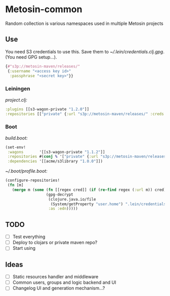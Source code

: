 # Metosin-common

Random collection is various namespaces used in multiple Metosin projects

## Use

You need S3 credentials to use this. Save them to *~/.lein/credentials.clj.gpg*.
(You need GPG setup...).

```clj
{#"s3p://metosin-maven/releases/"
 {:username "<access key id>"
  :passphrase "<secret key>"}}
```

### Leiningen

*project.clj:*
```clj
:plugins [[s3-wagon-private "1.2.0"]]
:repositories [["private" {:url "s3p://metosin-maven/releases/" :creds :gpg}]]
```
### Boot

*build.boot:*
```clj
(set-env!
 :wagons       '[[s3-wagon-private "1.1.2"]]
 :repositories #(conj % '["private" {:url "s3p://metosin-maven/releases/"}])
 :dependencies '[[acme/s3library "1.0.0"]])
```

*~/.boot/profile.boot:*
```clj
(configure-repositories!
 (fn [m]
   (merge m (some (fn [[regex cred]] (if (re-find regex (:url m)) cred))
                  (gpg-decrypt
                   (clojure.java.io/file
                    (System/getProperty "user.home") ".lein/credentials.clj.gpg")
                   :as :edn)))))
```

## TODO

- [ ] Test everything
- [ ] Deploy to clojars or private maven repo?
- [ ] Start using

## Ideas

- [ ] Static resources handler and middleware
- [ ] Common users, groups and logic backend and UI
- [ ] Changelog UI and generation mechanism...?
